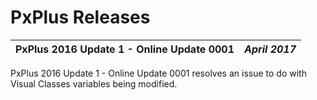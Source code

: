 # PxPlus Releases

**PxPlus 2016 Update 1 - Online Update 0001** |  **_April 2017_**  
---|---  
  
PxPlus 2016 Update 1 - Online Update 0001 resolves an issue to do with Visual Classes variables being modified.

